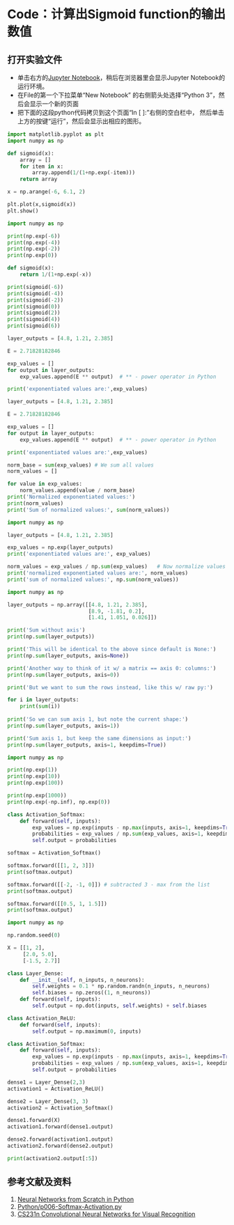 # Code：计算出Sigmoid function的输出数值

## 打开实验文件

- 单击右方的[Jupyter Notebook](https://mybinder.org/v2/gh/ipython/ipython-in-depth/master?filepath=binder/Index.ipynb)，稍后在浏览器里会显示Jupyter Notebook的运行环境。
- 在File的第一个下拉菜单“New Notebook” 的右侧箭头处选择“Python 3”，然后会显示一个新的页面
- 把下面的这段python代码拷贝到这个页面“In [ ]:”右侧的空白栏中， 然后单击上方的按键“运行”，然后会显示出相应的图形。

```python
import matplotlib.pyplot as plt
import numpy as np

def sigmoid(x):
    array = []
    for item in x:
        array.append(1/(1+np.exp(-item)))
    return array

x = np.arange(-6, 6.1, 2)

plt.plot(x,sigmoid(x))
plt.show()
```

```python
import numpy as np

print(np.exp(-6))
print(np.exp(-4))
print(np.exp(-2))
print(np.exp(0))

def sigmoid(x):
    return 1/(1+np.exp(-x))

print(sigmoid(-6))
print(sigmoid(-4))
print(sigmoid(-2))
print(sigmoid(0))
print(sigmoid(2))
print(sigmoid(4))
print(sigmoid(6))
```

```python
layer_outputs = [4.8, 1.21, 2.385]

E = 2.71828182846

exp_values = []
for output in layer_outputs:
	exp_values.append(E ** output)  # ** - power operator in Python

print('exponentiated values are:',exp_values)
```

```python
layer_outputs = [4.8, 1.21, 2.385]

E = 2.71828182846

exp_values = []
for output in layer_outputs:
	exp_values.append(E ** output)  # ** - power operator in Python

print('exponentiated values are:',exp_values)

norm_base = sum(exp_values) # We sum all values
norm_values = []

for value in exp_values:
	norm_values.append(value / norm_base)
print('Normalized exponentiated values:')
print(norm_values)
print('Sum of normalized values:', sum(norm_values))
```

```python
import numpy as np

layer_outputs = [4.8, 1.21, 2.385]

exp_values = np.exp(layer_outputs)
print('exponentiated values are:', exp_values)

norm_values = exp_values / np.sum(exp_values)	# Now normalize values
print('normalized exponentiated values are:', norm_values)
print('sum of normalized values:', np.sum(norm_values))
```

```python
import numpy as np

layer_outputs = np.array([[4.8, 1.21, 2.385],
						  [8.9, -1.81, 0.2],
						  [1.41, 1.051, 0.026]])

print('Sum without axis')
print(np.sum(layer_outputs))

print('This will be identical to the above since default is None:')
print(np.sum(layer_outputs, axis=None))

print('Another way to think of it w/ a matrix == axis 0: columns:')
print(np.sum(layer_outputs, axis=0))

print('But we want to sum the rows instead, like this w/ raw py:')

for i in layer_outputs:
    print(sum(i))
    
print('So we can sum axis 1, but note the current shape:')
print(np.sum(layer_outputs, axis=1))

print('Sum axis 1, but keep the same dimensions as input:')
print(np.sum(layer_outputs, axis=1, keepdims=True))
```

```python
import numpy as np

print(np.exp(1))
print(np.exp(10))
print(np.exp(100))

print(np.exp(1000))
print(np.exp(-np.inf), np.exp(0))
```

```python
class Activation_Softmax:
	def forward(self, inputs):
		exp_values = np.exp(inputs - np.max(inputs, axis=1, keepdims=True))	# Get unnormalized probabilities
		probabilities = exp_values / np.sum(exp_values, axis=1, keepdims=True)	# Normalize them for each sample
		self.output = probabilities

softmax = Activation_Softmax()

softmax.forward([[1, 2, 3]])
print(softmax.output)

softmax.forward([[-2, -1, 0]]) # subtracted 3 - max from the list
print(softmax.output)

softmax.forward([[0.5, 1, 1.5]])
print(softmax.output)
```

```python
import numpy as np 

np.random.seed(0)

X = [[1, 2],
     [2.0, 5.0],
     [-1.5, 2.7]]

class Layer_Dense:
    def __init__(self, n_inputs, n_neurons):
        self.weights = 0.1 * np.random.randn(n_inputs, n_neurons)
        self.biases = np.zeros((1, n_neurons))
    def forward(self, inputs):
        self.output = np.dot(inputs, self.weights) + self.biases

class Activation_ReLU:
    def forward(self, inputs):
        self.output = np.maximum(0, inputs)

class Activation_Softmax:
    def forward(self, inputs):
        exp_values = np.exp(inputs - np.max(inputs, axis=1, keepdims=True))
        probabilities = exp_values / np.sum(exp_values, axis=1, keepdims=True)
        self.output = probabilities

dense1 = Layer_Dense(2,3)
activation1 = Activation_ReLU()

dense2 = Layer_Dense(3, 3)
activation2 = Activation_Softmax()

dense1.forward(X)
activation1.forward(dense1.output)

dense2.forward(activation1.output)
activation2.forward(dense2.output)

print(activation2.output[:5])
```

## 参考文献及资料

1. [Neural Networks from Scratch in Python](https://nnfs.io/)
2. [Python/p006-Softmax-Activation.py](https://github.com/Sentdex/NNfSiX/blob/master/Python/p006-Softmax-Activation.py)
3. [CS231n Convolutional Neural Networks for Visual Recognition](https://cs231n.github.io/neural-networks-case-study/)